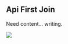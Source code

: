 Api First Join
--------------



Need content... writing.

![](http://www.reactiongifs.com/wp-content/uploads/2013/02/mondays.gif)
